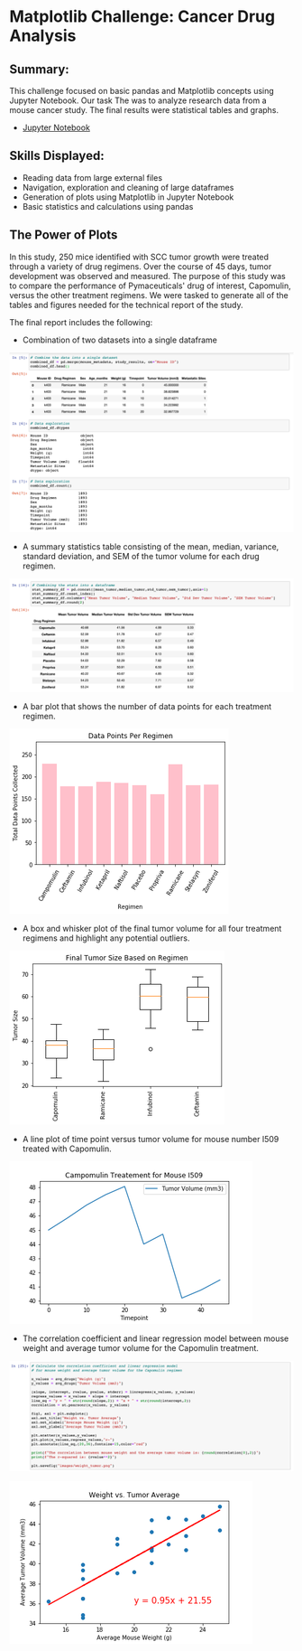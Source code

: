 # Matplotlib Challenge: Cancer Drug Analysis

## Summary: 
This challenge focused on basic pandas and Matplotlib concepts using Jupyter Notebook. Our task The was to analyze research data from a mouse cancer study. The final results were statistical tables and graphs. 

* [Jupyter Notebook](https://nbviewer.jupyter.org/github/kasiakalemba/Matplotlib-Cancer-Study/blob/master/Pymaceuticals.ipynb#/) 

## Skills Displayed: 
* Reading data from large external files 
* Navigation, exploration and cleaning of large dataframes 
* Generation of plots using Matplotlib in Jupyter Notebook
* Basic statistics and calculations using pandas 

## The Power of Plots 
In this study, 250 mice identified with SCC tumor growth were treated through a variety of drug regimens. Over the course of 45 days, tumor development was observed and measured. The purpose of this study was to compare the performance of Pymaceuticals' drug of interest, Capomulin, versus the other treatment regimens. We were tasked to generate all of the tables and figures needed for the technical report of the study. 

The final report includes the following: 
* Combination of two datasets into a single dataframe 


![](images/fig1.png)

* A summary statistics table consisting of the mean, median, variance, standard deviation, and SEM of the tumor volume for each drug regimen.


![](images/fig2.png)

* A bar plot that shows the number of data points for each treatment regimen.


![](images/datapointss.png)

* A box and whisker plot of the final tumor volume for all four treatment regimens and highlight any potential outliers.


![](images/finaltumor.png)

* A line plot of time point versus tumor volume for mouse number l509 treated with Capomulin.


![](images/campomulin_mousel509.png)

* The correlation coefficient and linear regression model between mouse weight and average tumor volume for the Capomulin treatment.


![](images/fig3.png)


![](images/weight_tumor.png)
















